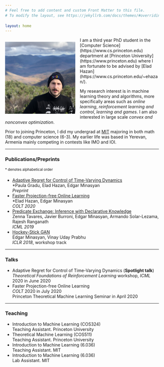 ```yaml
---
# Feel free to add content and custom Front Matter to this file.
# To modify the layout, see https://jekyllrb.com/docs/themes/#overriding-theme-defaults

layout: home
---
```

<p style="float: left; padding-right: 15px"><img src="informal_headshot.jpg" alt="headshot" width="230" /></p>
I am a third year PhD student in the [Computer Science](https://www.cs.princeton.edu) department at [Princeton University](https://www.princeton.edu) where I am fortunate to be advised by [Elad Hazan](https://www.cs.princeton.edu/~ehazan/). 

My research interest is in machine learning theory and algorithms, more specifically areas such as *online learning*, *reinforcement learning and control*, *learning and games*. I am also interested in large scale *convex and nonconvex optimization*.

Prior to joining Princeton, I did my undergrad at [MIT](https://www.mit.edu) majoring in both math (18) and computer science (6-3). My earlier life was based in Yerevan, Armenia mainly competing in contests like IMO and IOI.

---------------------------------

### Publications/Preprints

<sup> \* denotes alphabetical order </sup>

- [Adaptive Regret for Control of Time-Varying Dynamics](https://arxiv.org/pdf/2007.04393.pdf)  
\*Paula Gradu, Elad Hazan, Edgar Minasyan  
*Preprint*
- [Faster Projection-free Online Learning](http://proceedings.mlr.press/v125/hazan20a/hazan20a.pdf)  
\*Elad Hazan, Edgar Minasyan  
*COLT 2020*
- [Predicate Exchange: Inference with Declarative Knowledge](http://proceedings.mlr.press/v97/tavares19a/tavares19a.pdf)  
Zenna Tavares, Javier Burroni, Edgar Minasyan, Armando Solar-Lezama, Rajesh Ranganath  
*ICML 2019*
- [Hockey-Stick GAN](https://openreview.net/pdf?id=HJOt7P1wz)  
Edgar Minasyan, Vinay Uday Prabhu  
*ICLR 2018*, workshop track

---------------------------------

### Talks

- Adaptive Regret for Control of Time-Varying Dynamics (**Spotlight talk**)  
	*Theoretical Foundations of Reinforcement Learning* workshop, *ICML* 2020 in June 2020
- Faster Projection-free Online Learning  
	*COLT* 2020 in July 2020  
	Princeton Theoretical Machine Learning Seminar in April 2020

----------------------------------

### Teaching

- Introduction to Machine Learning (COS324)  
Teaching Assistant. Princeton University
- Theoretical Machine Learning (COS511)  
Teaching Assistant. Princeton University
- Introduction to Machine Learning (6.036)  
Teaching Assistant. MIT
- Introduction to Machine Learning (6.036)  
Lab Assistant. MIT
